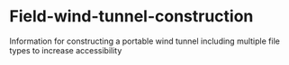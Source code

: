 # Field-wind-tunnel-construction
Information for constructing a portable wind tunnel including multiple file types to increase accessibility
